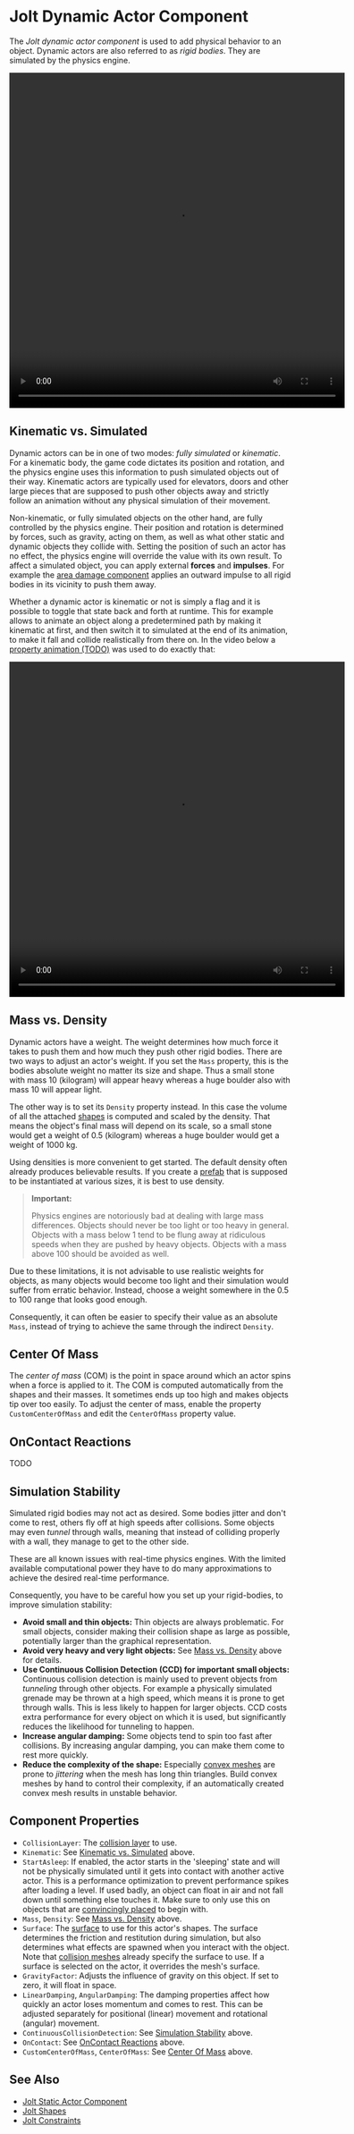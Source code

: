 # Jolt Dynamic Actor Component

The *Jolt dynamic actor component* is used to add physical behavior to an object. Dynamic actors are also referred to as *rigid bodies*. They are simulated by the physics engine.

<video src="media/dynamic-actor.webm" width="600" height="600" autoplay loop></video>

## Kinematic vs. Simulated

Dynamic actors can be in one of two modes: *fully simulated* or *kinematic*. For a kinematic body, the game code dictates its position and rotation, and the physics engine uses this information to push simulated objects out of their way. Kinematic actors are typically used for elevators, doors and other large pieces that are supposed to push other objects away and strictly follow an animation without any physical simulation of their movement.

Non-kinematic, or fully simulated objects on the other hand, are fully controlled by the physics engine. Their position and rotation is determined by forces, such as gravity, acting on them, as well as what other static and dynamic objects they collide with. Setting the position of such an actor has no effect, the physics engine will override the value with its own result. To affect a simulated object, you can apply external **forces** and **impulses**. For example the [area damage component](../../../gameplay/area-damage-component.md) applies an outward impulse to all rigid bodies in its vicinity to push them away.

Whether a dynamic actor is kinematic or not is simply a flag and it is possible to toggle that state back and forth at runtime. This for example allows to animate an object along a predetermined path by making it kinematic at first, and then switch it to simulated at the end of its animation, to make it fall and collide realistically from there on. In the video below a [property animation (TODO)](../../../animation/property-animation/property-animation-overview.md) was used to do exactly that:

<video src="media/kinematic-switch.webm" width="600" height="600" autoplay loop></video>

## Mass vs. Density

Dynamic actors have a weight. The weight determines how much force it takes to push them and how much they push other rigid bodies. There are two ways to adjust an actor's weight. If you set the `Mass` property, this is the bodies absolute weight no matter its size and shape. Thus a small stone with mass 10 (kilogram) will appear heavy whereas a huge boulder also with mass 10 will appear light.

The other way is to set its `Density` property instead. In this case the volume of all the attached [shapes](../collision-shapes/jolt-shapes.md) is computed and scaled by the density. That means the object's final mass will depend on its scale, so a small stone would get a weight of 0.5 (kilogram) whereas a huge boulder would get a weight of 1000 kg.

Using densities is more convenient to get started. The default density often already produces believable results. If you create a [prefab](../../../prefabs/prefabs-overview.md) that is supposed to be instantiated at various sizes, it is best to use density.

> **Important:**
>
> Physics engines are notoriously bad at dealing with large mass differences. Objects should never be too light or too heavy in general. Objects with a mass below 1 tend to be flung away at ridiculous speeds when they are pushed by heavy objects. Objects with a mass above 100 should be avoided as well.

Due to these limitations, it is not advisable to use realistic weights for objects, as many objects would become too light and their simulation would suffer from erratic behavior. Instead, choose a weight somewhere in the 0.5 to 100 range that looks good enough.

Consequently, it can often be easier to specify their value as an absolute `Mass`, instead of trying to achieve the same through the indirect `Density`.

## Center Of Mass

The *center of mass* (COM) is the point in space around which an actor spins when a force is applied to it. The COM is computed automatically from the shapes and their masses. It sometimes ends up too high and makes objects tip over too easily. To adjust the center of mass, enable the property `CustomCenterOfMass` and edit the `CenterOfMass` property value.

## OnContact Reactions

TODO

## Simulation Stability

Simulated rigid bodies may not act as desired. Some bodies jitter and don't come to rest, others fly off at high speeds after collisions. Some objects may even *tunnel* through walls, meaning that instead of colliding properly with a wall, they manage to get to the other side.

These are all known issues with real-time physics engines. With the limited available computational power they have to do many approximations to achieve the desired real-time performance.

Consequently, you have to be careful how you set up your rigid-bodies, to improve simulation stability:

* **Avoid small and thin objects:** Thin objects are always problematic. For small objects, consider making their collision shape as large as possible, potentially larger than the graphical representation.
* **Avoid very heavy and very light objects:** See [Mass vs. Density](#mass-vs-density) above for details.
* **Use Continuous Collision Detection (CCD) for important small objects:** Continuous collision detection is mainly used to prevent objects from *tunneling* through other objects. For example a physically simulated grenade may be thrown at a high speed, which means it is prone to get through walls. This is less likely to happen for larger objects. CCD costs extra performance for every object on which it is used, but significantly reduces the likelihood for tunneling to happen.
* **Increase angular damping:** Some objects tend to spin too fast after collisions. By increasing angular damping, you can make them come to rest more quickly.
* **Reduce the complexity of the shape:** Especially [convex meshes](../collision-shapes/jolt-collision-meshes.md) are prone to *jittering* when the mesh has long thin triangles. Build convex meshes by hand to control their complexity, if an automatically created convex mesh results in unstable behavior.

## Component Properties

* `CollisionLayer`: The [collision layer](../collision-shapes/jolt-collision-layers.md) to use.
* `Kinematic`: See [Kinematic vs. Simulated](#kinematic-vs-simulated) above.
* `StartAsleep`: If enabled, the actor starts in the 'sleeping' state and will not be physically simulated until it gets into contact with another active actor. This is a performance optimization to prevent performance spikes after loading a level. If used badly, an object can float in air and not fall down until something else touches it. Make sure to only use this on objects that are [convincingly placed](../../../editor/run-scene.md#keep-simulation-changes) to begin with.
* `Mass`, `Density`: See [Mass vs. Density](#mass-vs-density) above.
* `Surface`: The [surface](../../../materials/surfaces.md) to use for this actor's shapes. The surface determines the friction and restitution during simulation, but also determines what effects are spawned when you interact with the object. Note that [collision meshes](../collision-shapes/jolt-collision-meshes.md) already specify the surface to use. If a surface is selected on the actor, it overrides the mesh's surface.
* `GravityFactor`: Adjusts the influence of gravity on this object. If set to zero, it will float in space.
* `LinearDamping`, `AngularDamping`: The damping properties affect how quickly an actor loses momentum and comes to rest. This can be adjusted separately for positional (linear) movement and rotational (angular) movement.
* `ContinuousCollisionDetection`: See [Simulation Stability](#simulation-stability) above.
* `OnContact`: See [OnContact Reactions](#oncontact-reactions) above.
* `CustomCenterOfMass`, `CenterOfMass`: See [Center Of Mass](#center-of-mass) above.

## See Also

* [Jolt Static Actor Component](jolt-static-actor-component.md)
* [Jolt Shapes](../collision-shapes/jolt-shapes.md)
* [Jolt Constraints](../constraints/jolt-constraints.md)
